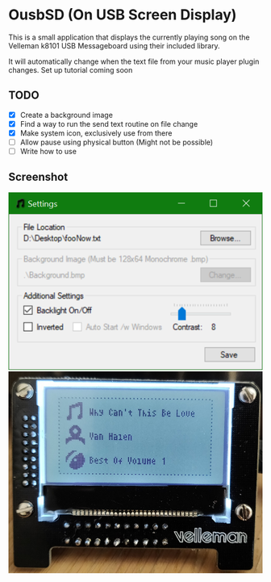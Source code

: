 # OusbSD (On USB Screen Display)

This is a small application that displays the currently playing song on the Velleman k8101 USB Messageboard using their included library.

It will automatically change when the text file from your music player plugin changes. Set up tutorial coming soon

## TODO
* [x] Create a background image
* [x] Find a way to run the send text routine on file change
* [x] Make system icon, exclusively use from there
* [ ] Allow pause using physical button (Might not be possible)
* [ ] Write how to use

## Screenshot
![alt text](/Screenshot.png "Screenshot")![alt text](/Display.png "Display")
